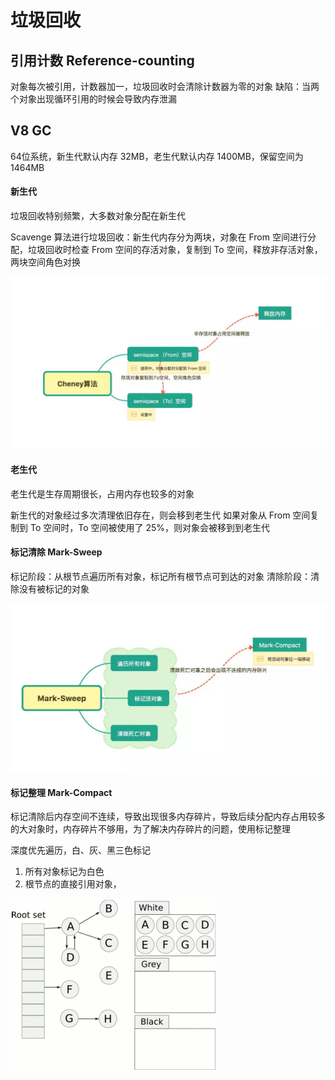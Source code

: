 # 垃圾回收

## 引用计数 Reference-counting
对象每次被引用，计数器加一，垃圾回收时会清除计数器为零的对象
缺陷：当两个对象出现循环引用的时候会导致内存泄漏

## V8 GC

64位系统，新生代默认内存 32MB，老生代默认内存 1400MB，保留空间为 1464MB

#### 新生代
垃圾回收特别频繁，大多数对象分配在新生代

Scavenge 算法进行垃圾回收：新生代内存分为两块，对象在 From 空间进行分配，垃圾回收时检查 From 空间的存活对象，复制到 To 空间，释放非存活对象，两块空间角色对换

![scavenge](scavenge.png)

#### 老生代
老生代是生存周期很长，占用内存也较多的对象

新生代的对象经过多次清理依旧存在，则会移到老生代
如果对象从 From 空间复制到 To 空间时，To 空间被使用了 25%，则对象会被移到到老生代

#### 标记清除 Mark-Sweep
标记阶段：从根节点遍历所有对象，标记所有根节点可到达的对象
清除阶段：清除没有被标记的对象

![mark_sweep](mark_sweep.png)

#### 标记整理 Mark-Compact
标记清除后内存空间不连续，导致出现很多内存碎片，导致后续分配内存占用较多的大对象时，内存碎片不够用，为了解决内存碎片的问题，使用标记整理

深度优先遍历，白、灰、黑三色标记

1. 所有对象标记为白色
2. 根节点的直接引用对象，

![mark_compact](mark_compact.png)